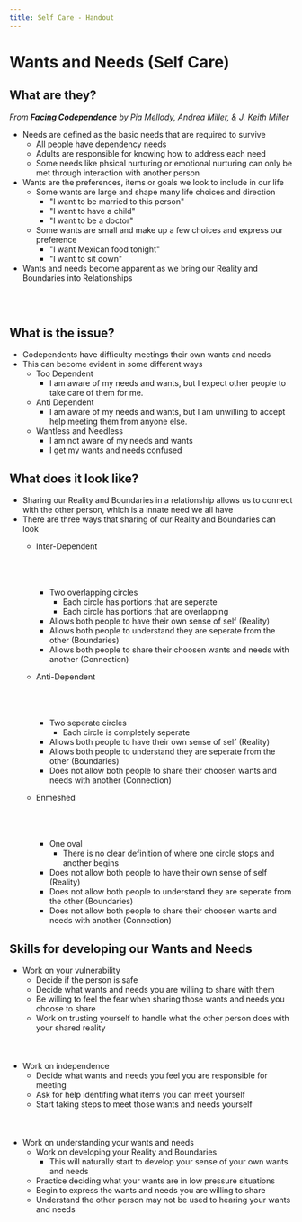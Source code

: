 ```yaml
---
title: Self Care - Handout
---
```

# Wants and Needs (Self Care)

## What are they?

*From **Facing Codependence** by Pia Mellody, Andrea Miller, &amp; J. Keith Miller*

* Needs are defined as the basic needs that are required to survive
    * All people have dependency needs
    * Adults are responsible for knowing how to address each need
    * Some needs like phsical nurturing or emotional nurturing can only be met through interaction with another person
* Wants are the preferences, items or goals we look to include in our life
    * Some wants are large and shape many life choices and direction 
      * "I want to be married to this person"
      * "I want to have a child"
      * "I want to be a doctor"
    * Some wants are small and make up a few choices and express our preference
      * "I want Mexican food tonight"
      * "I want to sit down"
* Wants and needs become apparent as we bring our Reality and Boundaries into Relationships

<br><br>

## What is the issue?

* Codependents have difficulty meetings their own wants and needs
* This can become evident in some different ways
  * Too Dependent
    * I am aware of my needs and wants, but I expect other people to take care of them for me.
  * Anti Dependent
    * I am aware of my needs and wants, but I am unwilling to accept help meeting them from anyone else.
  * Wantless and Needless
    * I am not aware of my needs and wants
    * I get my wants and needs confused

<div class="page"></div>

## What does it look like?

* Sharing our Reality and Boundaries in a relationship allows us to connect with the other person, which is a innate need we all have
* There are three ways that sharing of our Reality and Boundaries can look
  * Inter-Dependent
<br><br><br><br>
    * Two overlapping circles
      * Each circle has portions that are seperate
      * Each circle has portions that are overlapping
    * Allows both people to have their own sense of self (Reality)
    * Allows both people to understand they are seperate from the other (Boundaries)
    * Allows both people to share their choosen wants and needs with another (Connection)

  * Anti-Dependent
<br><br><br><br>
    * Two seperate circles
      * Each circle is completely seperate
    * Allows both people to have their own sense of self (Reality)
    * Allows both people to understand they are seperate from the other (Boundaries)
    * Does not allow both people to share their choosen wants and needs with another (Connection)

  * Enmeshed
<br><br><br><br>
    * One oval
      * There is no clear definition of where one circle stops and another begins
    * Does not allow both people to have their own sense of self (Reality)
    * Does not allow both people to understand they are seperate from the other (Boundaries)
    * Does not allow both people to share their choosen wants and needs with another (Connection)


<div class="page"></div>

## Skills for developing our Wants and Needs

* Work on your vulnerability
  * Decide if the person is safe
  * Decide what wants and needs you are willing to share with them
  * Be willing to feel the fear when sharing those wants and needs you choose to share
  * Work on trusting yourself to handle what the other person does with your shared reality
<br><br><br><br>
* Work on independence
  * Decide what wants and needs you feel you are responsible for meeting
  * Ask for help identifing what items you can meet yourself
  * Start taking steps to meet those wants and needs yourself
  <br><br><br><br>
* Work on understanding your wants and needs
  * Work on developing your Reality and Boundaries
    * This will naturally start to develop your sense of your own wants and needs
  * Practice deciding what your wants are in low pressure situations
  * Begin to express the wants and needs you are willing to share
  * Understand the other person may not be used to hearing your wants and needs